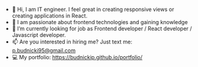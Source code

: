 - 👋 Hi, I am IT engineer. I feel great in creating responsive views or creating applications in React.
- 👀 I am passionate about frontend technologies and gaining knowledge
- 🌱 I’m currently looking for job as Frontend developer / React developer / Javascript developer.
- 📫 Are you interested in hiring me? Just text me: p.budnicki95@gmail.com
- :computer: My portfolio: https://budnickip.github.io/portfolio/

<!---
budnickip/budnickip is a ✨ special ✨ repository because its `README.md` (this file) appears on your GitHub profile.
You can click the Preview link to take a look at your changes.
--->
